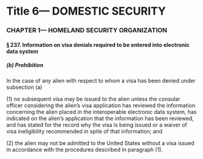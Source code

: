 
# Title 6— DOMESTIC SECURITY
### CHAPTER 1— HOMELAND SECURITY ORGANIZATION
#### § 237. Information on visa denials required to be entered into electronic data system
##### (b) Prohibition

In the case of any alien with respect to whom a visa has been denied under subsection (a)

(1) no subsequent visa may be issued to the alien unless the consular officer considering the alien’s visa application has reviewed the information concerning the alien placed in the interoperable electronic data system, has indicated on the alien’s application that the information has been reviewed, and has stated for the record why the visa is being issued or a waiver of visa ineligibility recommended in spite of that information; and

(2) the alien may not be admitted to the United States without a visa issued in accordance with the procedures described in paragraph (1).
